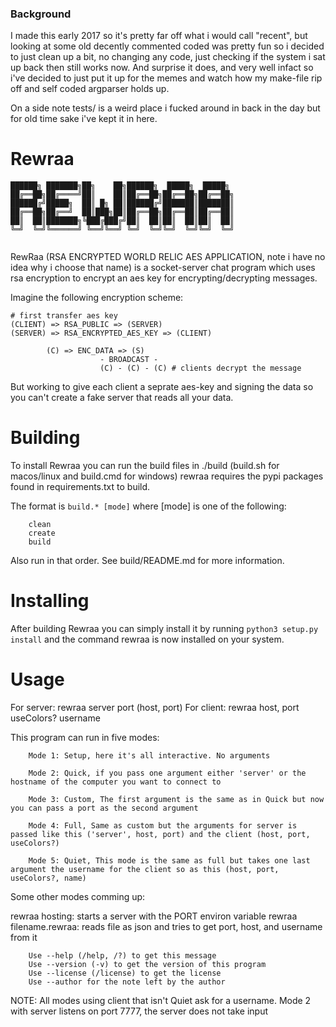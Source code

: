 ### Background

I made this early 2017 so it's pretty far off what i would call "recent", but looking at some old decently 
commented coded was pretty fun so i decided to just clean up a bit, no changing any code, just checking if
the system i sat up back then still works now. And surprise it does, and very well infact so i've decided to
just put it up for the memes and watch how my make-file rip off and self coded argparser holds up.

On a side note tests/ is a weird place i fucked around in back in the day but for old time sake i've kept it in here.

# Rewraa

```
██████╗ ███████╗██╗    ██╗██████╗  █████╗  █████╗ 
██╔══██╗██╔════╝██║    ██║██╔══██╗██╔══██╗██╔══██╗
██████╔╝█████╗  ██║ █╗ ██║██████╔╝███████║███████║
██╔══██╗██╔══╝  ██║███╗██║██╔══██╗██╔══██║██╔══██║
██║  ██║███████╗╚███╔███╔╝██║  ██║██║  ██║██║  ██║
╚═╝  ╚═╝╚══════╝ ╚══╝╚══╝ ╚═╝  ╚═╝╚═╝  ╚═╝╚═╝  ╚═╝
                                                  
```

RewRaa (RSA ENCRYPTED WORLD RELIC AES APPLICATION, note i have no idea why i choose that name)
is a socket-server chat program which uses rsa encryption to encrypt an aes key for encrypting/decrypting messages.

Imagine the following encryption scheme:
```
# first transfer aes key
(CLIENT) => RSA_PUBLIC => (SERVER)
(SERVER) => RSA_ENCRYPTED_AES_KEY => (CLIENT)

        (C) => ENC_DATA => (S)
                    - BROADCAST -
                    (C) - (C) - (C) # clients decrypt the message

```

But working to give each client a seprate aes-key and signing the data so you can't create a fake server
that reads all your data. 

# Building

To install Rewraa you can run the build files in ./build (build.sh for macos/linux and build.cmd for windows)
rewraa requires the pypi packages found in requirements.txt to build.

The format is `build.* [mode]` where [mode] is one of the following:

        clean
        create
        build

Also run in that order. See build/README.md for more information.

# Installing

After building Rewraa you can simply install it by running `python3 setup.py install`
and the command rewraa is now installed on your system.

# Usage

For server: 
   rewraa server port (host, port)
For client: 
   rewraa host, port useColors? username

This program can run in five modes: 

        Mode 1: Setup, here it's all interactive. No arguments

        Mode 2: Quick, if you pass one argument either 'server' or the hostname of the computer you want to connect to

        Mode 3: Custom, The first argument is the same as in Quick but now you can pass a port as the second argument

        Mode 4: Full, Same as custom but the arguments for server is passed like this ('server', host, port) and the client (host, port, useColors?)

        Mode 5: Quiet, This mode is the same as full but takes one last argument the username for the client so as this (host, port, useColors?, name)

Some other modes comming up:
 
rewraa hosting: starts a server with the PORT environ variable
rewraa filename.rewraa: reads file as json and tries to get port, host, and username from it

        Use --help (/help, /?) to get this message
        Use --version (-v) to get the version of this program
        Use --license (/license) to get the license
        Use --author for the note left by the author


NOTE: All modes using client that isn't Quiet ask for a username. Mode 2 with server listens on port 7777, the server does not take input
